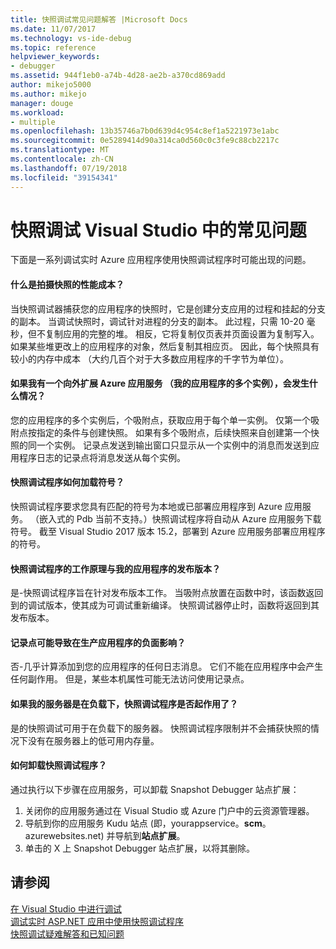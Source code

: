```yaml
---
title: 快照调试常见问题解答 |Microsoft Docs
ms.date: 11/07/2017
ms.technology: vs-ide-debug
ms.topic: reference
helpviewer_keywords:
- debugger
ms.assetid: 944f1eb0-a74b-4d28-ae2b-a370cd869add
author: mikejo5000
ms.author: mikejo
manager: douge
ms.workload:
- multiple
ms.openlocfilehash: 13b35746a7b0d639d4c954c8ef1a5221973e1abc
ms.sourcegitcommit: 0e5289414d90a314ca0d560c0c3fe9c88cb2217c
ms.translationtype: MT
ms.contentlocale: zh-CN
ms.lasthandoff: 07/19/2018
ms.locfileid: "39154341"
---
```

# <a name="frequently-asked-questions-for-snapshot-debugging-in-visual-studio"></a>快照调试 Visual Studio 中的常见问题

下面是一系列调试实时 Azure 应用程序使用快照调试程序时可能出现的问题。

#### <a name="what-is-the-performance-cost-of-taking-a-snapshot"></a>什么是拍摄快照的性能成本？

当快照调试器捕获您的应用程序的快照时，它是创建分支应用的过程和挂起的分支的副本。 当调试快照时，调试针对进程的分支的副本。 此过程，只需 10-20 毫秒，但不复制应用的完整的堆。 相反，它将复制仅页表并页面设置为复制写入。 如果某些堆更改上的应用程序的对象，然后复制其相应页。 因此，每个快照具有较小的内存中成本 （大约几百个对于大多数应用程序的千字节为单位）。 

#### <a name="what-happens-if-i-have-a-scaled-out-azure-app-service-multiple-instances-of-my-app"></a>如果我有一个向外扩展 Azure 应用服务 （我的应用程序的多个实例），会发生什么情况？

您的应用程序的多个实例后，个吸附点，获取应用于每个单一实例。 仅第一个吸附点按指定的条件与创建快照。 如果有多个吸附点，后续快照来自创建第一个快照的同一个实例。 记录点发送到输出窗口只显示从一个实例中的消息而发送到应用程序日志的记录点将消息发送从每个实例。 

#### <a name="how-does-the-snapshot-debugger-load-symbols"></a>快照调试程序如何加载符号？

快照调试程序要求您具有匹配的符号为本地或已部署应用程序到 Azure 应用服务。 （嵌入式的 Pdb 当前不支持。）快照调试程序将自动从 Azure 应用服务下载符号。 截至 Visual Studio 2017 版本 15.2，部署到 Azure 应用服务部署应用程序的符号。

#### <a name="does-the-snapshot-debugger-work-against-release-builds-of-my-application"></a>快照调试程序的工作原理与我的应用程序的发布版本？

是-快照调试程序旨在针对发布版本工作。 当吸附点放置在函数中时，该函数返回到的调试版本，使其成为可调试重新编译。 快照调试器停止时，函数将返回到其发布版本。 

#### <a name="can-logpoints-cause-side-effects-in-my-production-application"></a>记录点可能导致在生产应用程序的负面影响？

否-几乎计算添加到您的应用程序的任何日志消息。 它们不能在应用程序中会产生任何副作用。 但是，某些本机属性可能无法访问使用记录点。 

#### <a name="does-the-snapshot-debugger-work-if-my-server-is-under-load"></a>如果我的服务器是在负载下，快照调试程序是否起作用了？

是的快照调试可用于在负载下的服务器。 快照调试程序限制并不会捕获快照的情况下没有在服务器上的低可用内存量。

#### <a name="how-do-i-uninstall-the-snapshot-debugger"></a>如何卸载快照调试程序？

通过执行以下步骤在应用服务，可以卸载 Snapshot Debugger 站点扩展：

1. 关闭你的应用服务通过在 Visual Studio 或 Azure 门户中的云资源管理器。
1. 导航到你的应用服务 Kudu 站点 (即，yourappservice。**scm**。 azurewebsites.net) 并导航到**站点扩展**。
1. 单击的 X 上 Snapshot Debugger 站点扩展，以将其删除。

## <a name="see-also"></a>请参阅

[在 Visual Studio 中进行调试](../debugger/index.md)  
[调试实时 ASP.NET 应用中使用快照调试程序](../debugger/debug-live-azure-applications.md)  
[快照调试疑难解答和已知问题](../debugger/debug-live-azure-apps-troubleshooting.md)
